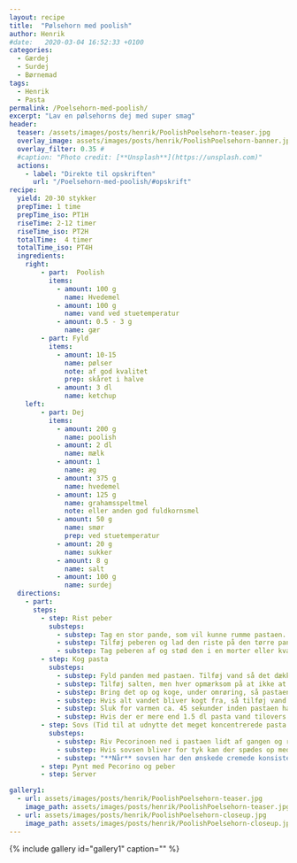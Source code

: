 ```yaml
---
layout: recipe
title:  "Pølsehorn med poolish"
author: Henrik
#date:   2020-03-04 16:52:33 +0100
categories:  
  - Gærdej 
  - Surdej
  - Børnemad 
tags: 
  - Henrik
  - Pasta
permalink: /Poelsehorn-med-poolish/
excerpt: "Lav en pølsehorns dej med super smag"
header:
  teaser: /assets/images/posts/henrik/PoolishPoelsehorn-teaser.jpg
  overlay_image: assets/images/posts/henrik/PoolishPoelsehorn-banner.jpg
  overlay_filter: 0.35 # 
  #caption: "Photo credit: [**Unsplash**](https://unsplash.com)"
  actions:
    - label: "Direkte til opskriften"
      url: "/Poelsehorn-med-poolish/#opskrift"
recipe:
  yield: 20-30 stykker
  prepTime: 1 time
  prepTime_iso: PT1H
  riseTime: 2-12 timer
  riseTime_iso: PT2H
  totalTime:  4 timer
  totalTime_iso: PT4H
  ingredients:
    right: 
        - part:  Poolish 
          items:
            - amount: 100 g 
              name: Hvedemel
            - amount: 100 g 
              name: vand ved stuetemperatur   
            - amount: 0.5 - 3 g 
              name: gær  
        - part: Fyld
          items: 
            - amount: 10-15
              name: pølser
              note: af god kvalitet
              prep: skåret i halve 
            - amount: 3 dl
              name: ketchup
    left:
        - part: Dej
          items:
            - amount: 200 g 
              name: poolish
            - amount: 2 dl 
              name: mælk
            - amount: 1
              name: æg
            - amount: 375 g
              name: hvedemel
            - amount: 125 g
              name: grahamsspeltmel
              note: eller anden god fuldkornsmel
            - amount: 50 g
              name: smør
              prep: ved stuetemperatur
            - amount: 20 g 
              name: sukker
            - amount: 8 g
              name: salt
            - amount: 100 g 
              name: surdej
  directions:
    - part: 
      steps: 
        - step: Rist peber
          substeps:
            - substep: Tag en stor pande, som vil kunne rumme pastaen. 
            - substep: Tilføj peberen og lad den riste på den tørre pande ved medium varme i ca. 2 minutter.
            - substep: Tag peberen af og stød den i en morter eller kvas den med siden af en kniv. 
        - step: Kog pasta
          substeps:
            - substep: Fyld panden med pastaen. Tilføj vand så det dækker.
            - substep: Tilføj salten, men hver opmærksom på at ikke at bruge for meget, da målet er ikke at hælde pastavand fra, men at bruge det hele til sovsen.
            - substep: Bring det op og koge, under omrøring, så pastaen ikke sætter sig fast i mens vandet fordamper. 
            - substep: Hvis alt vandet bliver kogt fra, så tilføj vand løbende i små mængder.
            - substep: Sluk for varmen ca. 45 sekunder inden pastaen har den ønskede tekstur.
            - substep: Hvis der er mere end 1.5 dl pasta vand tilovers hældes det overskydende fra og gemmes. 
        - step: Sovs (Tid til at udnytte det meget koncentrerede pasta vand)
          substeps:
            - substep: Riv Pecorinoen ned i pastaen lidt af gangen og rør i mens. 
            - substep: Hvis sovsen bliver for tyk kan der spædes op med en smule vand eller pastavand. 
            - substep: "**Når** sovsen har den ønskede cremede konsistens tilføjes peberen, hvorefter der røres rundt. "
        - step: Pynt med Pecorino og peber 
        - step: Server

gallery1:
  - url: assets/images/posts/henrik/PoolishPoelsehorn-teaser.jpg
    image_path: assets/images/posts/henrik/PoolishPoelsehorn-teaser.jpg
  - url: assets/images/posts/henrik/PoolishPoelsehorn-closeup.jpg
    image_path: assets/images/posts/henrik/PoolishPoelsehorn-closeup.jpg
---
```




{% include gallery id="gallery1"  caption="" %}

[KenjiPasta]: https://www.seriouseats.com/2015/09/tips-for-better-easier-pasta.html

